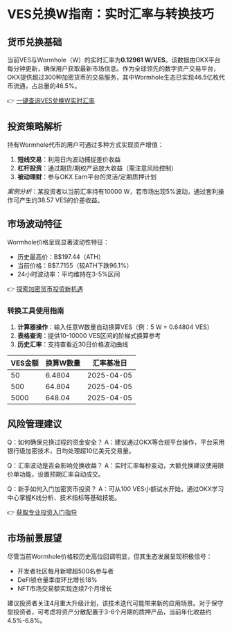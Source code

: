 # VES兑换W指南：实时汇率与转换技巧

## 货币兑换基础
当前VES与Wormhole（W）的实时汇率为**0.12961 W/VES**。该数据由OKX平台每分钟更新，确保用户获取最新市场信息。作为全球领先的数字资产交易平台，OKX提供超过300种加密货币的交易服务，其中Wormhole生态已实现46.5亿枚代币流通，占总量的46.5%。

👉 [一键查询VES兑换W实时汇率](https://bit.ly/okx_welcome)

## 投资策略解析
持有Wormhole代币的用户可通过多种方式实现资产增值：
1. **短线交易**：利用日内波动捕捉差价收益
2. **杠杆投资**：通过期货/期权产品放大收益（需注意风险控制）
3. **被动理财**：参与OKX Earn平台的灵活/定期质押计划

*案例分析*：某投资者以当前汇率持有10000 W，若市场出现5%波动，通过套利操作可产生约38.57 VES的价差收益。

## 市场波动特征
Wormhole价格呈现显著波动性特征：
- 历史最高价：B$197.44（ATH）
- 当前价格：B$7.7155（较ATH下跌96.1%）
- 24小时波动率：平均维持在3-5%区间

👉 [探索加密货币投资新机遇](https://bit.ly/okx_welcome)

### 转换工具使用指南
1. **计算器操作**：输入任意W数量自动换算VES（例：5 W = 0.64804 VES）
2. **表格查询**：提供10-10000 VES区间的阶梯式换算参考
3. **历史汇率**：支持查看近30日价格波动曲线

| VES金额 | 换算W数量 | 汇率基准日 |
|---------|-----------|------------|
| 50      | 6.4804    | 2025-04-05 |
| 500     | 64.804    | 2025-04-05 |
| 5000    | 648.04    | 2025-04-05 |

## 风险管理建议
Q：如何确保兑换过程的资金安全？
A：建议通过OKX等合规平台操作，平台采用银行级加密技术，日均处理超10亿美元交易量。

Q：汇率波动是否会影响兑换收益？
A：实时汇率每秒变动，大额兑换建议使用限价单功能，设置预期汇率自动成交。

Q：新手如何入门加密货币投资？
A：可从100 VES小额试水开始，通过OKX学习中心掌握K线分析、技术指标等基础技能。

👉 [获取专业投资入门指导](https://bit.ly/okx_welcome)

## 市场前景展望
尽管当前Wormhole价格较历史高位回调明显，但其生态发展呈现积极信号：
- 开发者社区每月新增超500名参与者
- DeFi锁仓量季度环比增长18%
- NFT市场交易额实现连续7个月增长

建议投资者关注4月重大升级计划，该技术迭代可能带来新的应用场景。对于保守型投资者，可考虑将资产分散配置于3-6个月期的质押产品，当前年化收益约4.5%-6.8%。
